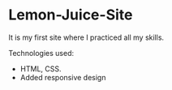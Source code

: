 # Lemon-Juice-Site
It is my first site where I practiced all my skills.

Technologies used:
* HTML, CSS.
* Added responsive design
